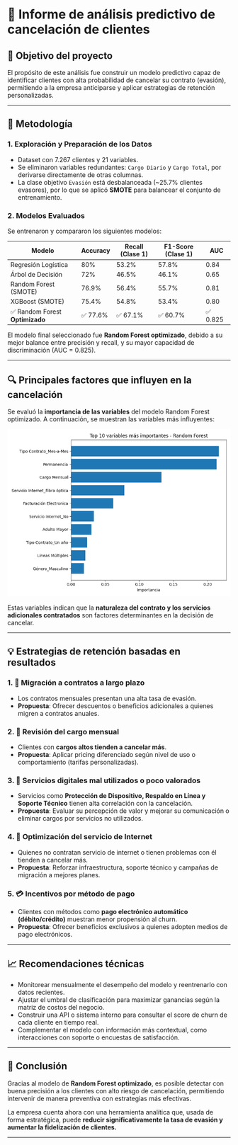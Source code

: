 # 📄 Informe de análisis predictivo de cancelación de clientes

## 🧩 Objetivo del proyecto

El propósito de este análisis fue construir un modelo predictivo capaz de identificar clientes con alta probabilidad de cancelar su contrato (evasión), permitiendo a la empresa anticiparse y aplicar estrategias de retención personalizadas.

---

## 🧪 Metodología

### 1. **Exploración y Preparación de los Datos**

- Dataset con 7.267 clientes y 21 variables.
- Se eliminaron variables redundantes: `Cargo Diario` y `Cargo Total`, por derivarse directamente de otras columnas.
- La clase objetivo `Evasión` está desbalanceada (~25.7% clientes evasores), por lo que se aplicó **SMOTE** para balancear el conjunto de entrenamiento.

### 2. **Modelos Evaluados**

Se entrenaron y compararon los siguientes modelos:

| Modelo                          | Accuracy | Recall (Clase 1) | F1-Score (Clase 1) | AUC      |
| ------------------------------- | -------- | ---------------- | ------------------ | -------- |
| Regresión Logística             | 80%      | 53.2%            | 57.8%              | 0.84     |
| Árbol de Decisión               | 72%      | 46.5%            | 46.1%              | 0.65     |
| Random Forest (SMOTE)           | 76.9%    | 56.4%            | 55.7%              | 0.81     |
| XGBoost (SMOTE)                 | 75.4%    | 54.8%            | 53.4%              | 0.80     |
| ✅ Random Forest **Optimizado** | ✅ 77.6% | ✅ 67.1%         | ✅ 60.7%           | ✅ 0.825 |

El modelo final seleccionado fue **Random Forest optimizado**, debido a su mejor balance entre precisión y recall, y su mayor capacidad de discriminación (AUC = 0.825).

---

## 🔍 Principales factores que influyen en la cancelación

Se evaluó la **importancia de las variables** del modelo Random Forest optimizado. A continuación, se muestran las variables más influyentes:

![img](../img/importancia_variables_rf.png)

Estas variables indican que la **naturaleza del contrato y los servicios adicionales contratados** son factores determinantes en la decisión de cancelar.

---

## 💡 Estrategias de retención basadas en resultados

### 1. 🔁 Migración a contratos a largo plazo

- Los contratos mensuales presentan una alta tasa de evasión.
- **Propuesta**: Ofrecer descuentos o beneficios adicionales a quienes migren a contratos anuales.

### 2. 💸 Revisión del cargo mensual

- Clientes con **cargos altos tienden a cancelar más**.
- **Propuesta**: Aplicar pricing diferenciado según nivel de uso o comportamiento (tarifas personalizadas).

### 3. 📱 Servicios digitales mal utilizados o poco valorados

- Servicios como **Protección de Dispositivo, Respaldo en Línea y Soporte Técnico** tienen alta correlación con la cancelación.
- **Propuesta**: Evaluar su percepción de valor y mejorar su comunicación o eliminar cargos por servicios no utilizados.

### 4. 📶 Optimización del servicio de Internet

- Quienes no contratan servicio de internet o tienen problemas con él tienden a cancelar más.
- **Propuesta**: Reforzar infraestructura, soporte técnico y campañas de migración a mejores planes.

### 5. 💳 Incentivos por método de pago

- Clientes con métodos como **pago electrónico automático (débito/crédito)** muestran menor propensión al churn.
- **Propuesta**: Ofrecer beneficios exclusivos a quienes adopten medios de pago electrónicos.

---

## 📈 Recomendaciones técnicas

- Monitorear mensualmente el desempeño del modelo y reentrenarlo con datos recientes.
- Ajustar el umbral de clasificación para maximizar ganancias según la matriz de costos del negocio.
- Construir una API o sistema interno para consultar el score de churn de cada cliente en tiempo real.
- Complementar el modelo con información más contextual, como interacciones con soporte o encuestas de satisfacción.

---

## 📌 Conclusión

Gracias al modelo de **Random Forest optimizado**, es posible detectar con buena precisión a los clientes con alto riesgo de cancelación, permitiendo intervenir de manera preventiva con estrategias más efectivas.

La empresa cuenta ahora con una herramienta analítica que, usada de forma estratégica, puede **reducir significativamente la tasa de evasión y aumentar la fidelización de clientes.**

---
